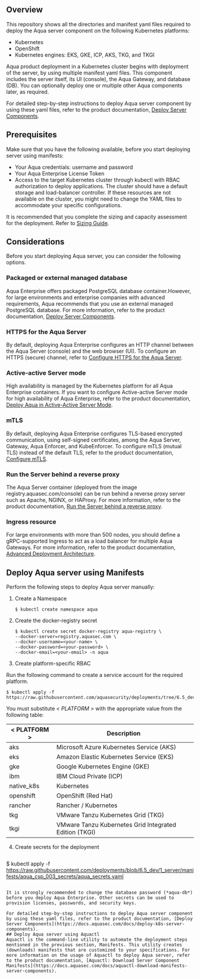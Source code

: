 ## Overview
This repository shows all the directories and manifest yaml files required to deploy the Aqua server component on the following Kubernetes platforms:
* Kubernetes 
* OpenShift 
* Kubernetes engines: EKS, GKE, ICP, AKS, TKG, and TKGI

Aqua product deployment in a Kubernetes cluster begins with deployment of the server, by using multiple manifest yaml files. This component includes the server itself, its UI (console), the Aqua Gateway, and database (DB). You can optionally deploy one or multiple other Aqua components later, as required.

For detailed step-by-step instructions to deploy Aqua server component by using these yaml files, refer to the product documentation, [Deploy Server Components](https://docs.aquasec.com/docs/deploy-k8s-server-components).

## Prerequisites

Make sure that you have the following available, before you start deploying server using manifests:
* Your Aqua credentials: username and password
* Your Aqua Enterprise License Token
* Access to the target Kubernetes cluster through kubectl with RBAC authorization to deploy applications. The cluster should have a default storage and load-balancer controller. If these resources are not available on the cluster, you might need to change the YAML files to accommodate your specific configurations.

It is recommended that you complete the sizing and capacity assessment for the deployment. Refer to [Sizing Guide](https://docs.aquasec.com/docs/sizing-guide).

## Considerations

Before you start deploying Aqua server, you can consider the following options.

### Packaged or external managed database

Aqua Enterprise offers packaged PostgreSQL database container.However, for large environments and enterprise companies with advanced requirements, Aqua recommends that you use an external managed PostgreSQL database. For more information, refer to the product documentation, [Deploy Server Components](https://docs.aquasec.com/docs/deploy-k8s-server-components#section-packaged-or-external-managed-database).

### HTTPS for the Aqua Server

By default, deploying Aqua Enterprise configures an HTTP channel between the Aqua Server (console) and the web browser (UI). To configure an HTTPS (secure) channel, refer to [Configure HTTPS for the Aqua Server](https://docs.aquasec.com/docs/deploy-k8s-configure-https-for-the-aqua-server).

### Active-active Server mode

High availability is managed by the Kubernetes platform for all Aqua Enterprise containers. If you want to configure Active-active Server mode for high availability of Aqua Enterprise, refer to the product documentation, [Deploy Aqua in Active-Active Server Mode](https://docs.aquasec.com/docs/deploy-k8s-aqua-in-active-active-server-mode).

### mTLS

By default, deploying Aqua Enterprise configures TLS-based encrypted communication, using self-signed certificates, among the Aqua Server, Gateway, Aqua Enforcer, and KubeEnforcer. To configure mTLS (mutual TLS) instead of the default TLS, refer to the product documentation, [Configure mTLS](https://docs.aquasec.com/docs/configure-mtls).

### Run the Server behind a reverse proxy

The Aqua Server container (deployed from the image registry.aquasec.com/console) can be run behind a reverse proxy server such as Apache, NGINX, or HAProxy. For more information, refer to the product documentation, [Run the Server behind a reverse proxy](https://docs.aquasec.com/docs/aqua-server-recommendations#section-run-the-server-behind-a-reverse-proxy).

### Ingress resource

For large environments with more than 500 nodes, you should define a gRPC-supported Ingress to act as a load balancer for multiple Aqua Gateways. For more information, refer to the product documentation, [Advanced Deployment Architecture](https://docs.aquasec.com/docs/advanced-deployment-architecture).

## Deploy Aqua server using Manifests

Perform the following steps to deploy Aqua server manually:

1. Create a Namespace

   ```SHELL
   $ kubectl create namespace aqua
   ```

2. Create the docker-registry secret

   ```shell
   $ kubectl create secret docker-registry aqua-registry \
   --docker-server=registry.aquasec.com \
   --docker-username=<your-name> \
   --docker-password=<your-password> \
   --docker-email=<your-email> -n aqua
   ```

3. Create platform-specific RBAC

Run the following command to create a service account for the required platform.

   ```SHELL
   $ kubectl apply -f https://raw.githubusercontent.com/aquasecurity/deployments/tree/6.5_dev/1_server/manifests/aqua_csp_002_RBAC/<PLATFORM>/aqua_sa.yaml
   ```
You must substitute *< PLATFORM >* with the appropriate value from the following table:

| < PLATFORM >              | Description                                                  |
| ---------------------- | ------------------------------------------------------------ |
| aks | Microsoft Azure Kubernetes Service (AKS)    |
| eks | Amazon Elastic Kubernetes Service (EKS) |
| gke | Google Kubernetes Engine (GKE) |
| ibm | IBM Cloud Private (ICP) |
| native_k8s | Kubernetes |
| openshift | OpenShift (Red Hat) |
| rancher | Rancher / Kubernetes |
| tkg | VMware Tanzu Kubernetes Grid (TKG) |
| tkgi | VMware Tanzu Kubernetes Grid Integrated Edition (TKGI) |

4. Create secrets for the deployment

   ```SHELL
  $ kubectl apply -f https://raw.githubusercontent.com/deployments/blob/6.5_dev/1_server/manifests/aqua_csp_003_secrets/aqua_secrets.yaml
   ```

It is strongly recommended to change the database password (*aqua-db*) before you deploy Aqua Enterprise. Other secrets can be used to provision licenses, passwords, and security keys.

For detailed step-by-step instructions to deploy Aqua server component by using these yaml files, refer to the product documentation, [Deploy Server Components](https://docs.aquasec.com/docs/deploy-k8s-server-components).
## Deploy Aqua server using Aquactl
Aquactl is the command-line utility to automate the deployment steps mentioned in the previous section, Manifests. This utility creates (downloads) manifests that are customized to your specifications. For more information on the usage of Aquactl to deploy Aqua server, refer to the product documentation, [Aquactl: Download Server Component Manifests](https://docs.aquasec.com/docs/aquactl-download-manifests-server-components).